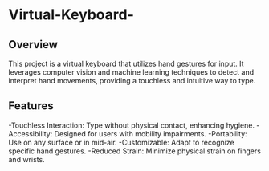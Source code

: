 # Virtual-Keyboard-

## Overview 
This project is a virtual keyboard that utilizes hand gestures for input. It leverages computer vision and machine learning techniques to detect and interpret hand movements, providing a touchless and intuitive way to type.

## Features 
-Touchless Interaction: Type without physical contact, enhancing hygiene.
-Accessibility: Designed for users with mobility impairments.
-Portability: Use on any surface or in mid-air.
-Customizable: Adapt to recognize specific hand gestures.
-Reduced Strain: Minimize physical strain on fingers and wrists.
